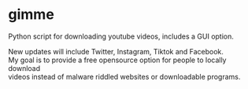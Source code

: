 # gimme
Python script for downloading youtube videos, includes a GUI option.

New updates will include Twitter, Instagram, Tiktok and Facebook.<br>
My goal is to provide a free opensource option for people to locally download<br>
videos instead of malware riddled websites or downloadable programs.
